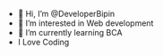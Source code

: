- 👋 Hi, I’m @DeveloperBipin
- 👀 I’m interested in Web development 
- 🌱 I’m currently learning BCA
- I Love Coding 

<!---
DeveloperBipin/DeveloperBipin is a ✨ special ✨ repository because its `README.md` (this file) appears on your GitHub profile.
You can click the Preview link to take a look at your changes.
--->
